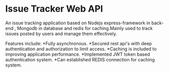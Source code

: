 # Issue Tracker Web API

An issue tracking application based on Nodejs express-framework in back-end , Mongodb in database and redis for caching.Mainly used to track issues posted by users and manage them effectively.

Features include:
    *Fully asynchronous.
    *Secured rest api's with deep authentication and authorization to limit access.
    *Caching is included to improving application performance.
    *Implemented JWT token based authentication system.
    *Can established REDIS connection for caching system.
 
    

